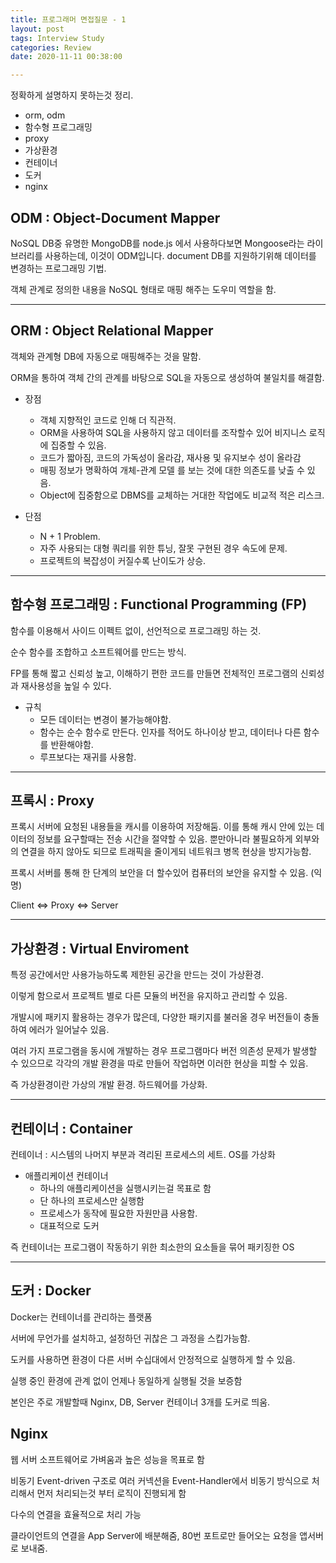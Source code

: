 ```yaml
---
title: 프로그래머 면접질문 - 1
layout: post
tags: Interview Study
categories: Review
date: 2020-11-11 00:38:00 

--- 
```


정확하게 설명하지 못하는것 정리.

- orm, odm
- 함수형 프로그래밍
- proxy
- 가상환경
- 컨테이너
- 도커
- nginx



## ODM : Object-Document Mapper

NoSQL DB중 유명한 MongoDB를 node.js 에서 사용하다보면 Mongoose라는 라이브러리를 사용하는데, 이것이 ODM입니다. document DB를 지원하기위해 데이터를 변경하는 프로그래밍 기법.

객체 관계로 정의한 내용을 NoSQL 형태로 매핑 해주는 도우미 역할을 함.

<hr>

## ORM : Object Relational Mapper

객체와 관계형 DB에 자동으로 매핑해주는 것을 말함.

ORM을 통하여 객체 간의 관계를 바탕으로 SQL을 자동으로 생성하여 불일치를 해결함.

- 장점
    - 객체 지향적인 코드로 인해 더 직관적.
    - ORM을 사용하여 SQL을 사용하지 않고 데이터를 조작할수 있어 비지니스 로직에 집중할 수 있음.
    - 코드가 짧아짐, 코드의 가독성이 올라감, 재사용 및 유지보수 성이 올라감
    - 매핑 정보가 명확하여 개체-관계 모델 를 보는 것에 대한 의존도를 낮출 수 있음.
    - Object에 집중함으로 DBMS를 교체하는 거대한 작업에도 비교적 적은 리스크.

- 단점
    - N + 1 Problem.
    - 자주 사용되는 대형 쿼리를 위한 튜닝, 잘못 구현된 경우 속도에 문제.
    - 프로젝트의 복잡성이 커질수록 난이도가 상승.

<hr>

## 함수형 프로그래밍 : Functional Programming (FP)

함수를 이용해서 사이드 이펙트 없이, 선언적으로 프로그래밍 하는 것.

순수 함수를 조합하고 소프트웨어를 만드는 방식.

FP를 통해 짧고 신뢰성 높고, 이해하기 편한 코드를 만들면 전체적인 프로그램의 신뢰성과 재사용성을 높일 수 있다.

- 규칙
    - 모든 데이터는 변경이 불가능해야함.
    - 함수는 순수 함수로 만든다. 인자를 적어도 하나이상 받고, 데이터나 다른 함수를 반환해야함.
    - 루프보다는 재귀를 사용함.

<hr>

## 프록시 : Proxy

프록시 서버에 요청된 내용들을 캐시를 이용하여 저장해둠. 이를 통해 캐시 안에 있는 데이터의 정보를 요구할때는 전송 시간을 절약할 수 있음. 뿐만아니라 불필요하게 외부와의 연결을 하지 않아도 되므로 트래픽을 줄이게되 네트워크 병목 현상을 방지가능함.

프록시 서버를 통해 한 단계의 보안을 더 할수있어 컴퓨터의 보안을 유지할 수 있음. (익명)

Client <=> Proxy <=> Server


<hr>

## 가상환경 : Virtual Enviroment

특정 공간에서만 사용가능하도록 제한된 공간을 만드는 것이 가상환경.

이렇게 함으로서 프로젝트 별로 다른 모듈의 버전을 유지하고 관리할 수 있음.

개발시에 패키지 활용하는 경우가 많은데, 다양한 패키지를 불러올 경우 버전들이 충돌하여 에러가 일어날수 있음.

여러 가지 프로그램을 동시에 개발하는 경우 프로그램마다 버전 의존성 문제가 발생할 수 있으므로 각각의 개발 환경을 따로 만들어 작업하면 이러한 현상을 피할 수 있음.

즉 가상환경이란 가상의 개발 환경. 하드웨어를 가상화.

<hr>

## 컨테이너 : Container

컨테이너 : 시스템의 나머지 부분과 격리된 프로세스의 세트. OS를 가상화 

- 애플리케이션 컨테이너
    - 하나의 애플리케이션을 실행시키는걸 목표로 함
    - 단 하나의 프로세스만 실행함
    - 프로세스가 동작에 필요한 자원만큼 사용함.
    - 대표적으로 도커


즉 컨테이너는 프로그램이 작동하기 위한 최소한의 요소들을 묶어 패키징한 OS

<hr>

## 도커 : Docker

​Docker는 컨테이너를 관리하는 플랫폼

서버에 무언가를 설치하고, 설정하던 귀찮은 그 과정을 스킵가능함.

도커를 사용하면 환경이 다른 서버 수십대에서 안정적으로 실행하게 할 수 있음.

실행 중인 환경에 관계 없이 언제나 동일하게 실행될 것을 보증함

본인은 주로 개발할때 Nginx, DB, Server 컨테이너 3개를 도커로 띄움.

## Nginx

웹 서버 소프트웨어로 가벼움과 높은 성능을 목표로 함

비동기 Event-driven 구조로 여러 커넥션을 Event-Handler에서 비동기 방식으로 처리해서 먼저 처리되는것 부터
로직이 진행되게 함

다수의 연결을 효율적으로 처리 가능

클라이언트의 연결을 App Server에 배분해줌, 80번 포트로만 들어오는 요청을 앱서버로 보내줌.